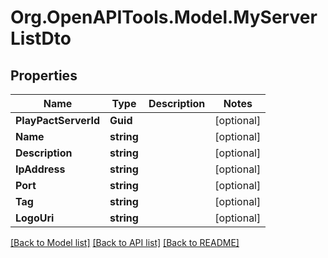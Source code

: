 # Org.OpenAPITools.Model.MyServerListDto

## Properties

Name | Type | Description | Notes
------------ | ------------- | ------------- | -------------
**PlayPactServerId** | **Guid** |  | [optional] 
**Name** | **string** |  | [optional] 
**Description** | **string** |  | [optional] 
**IpAddress** | **string** |  | [optional] 
**Port** | **string** |  | [optional] 
**Tag** | **string** |  | [optional] 
**LogoUri** | **string** |  | [optional] 

[[Back to Model list]](../README.md#documentation-for-models) [[Back to API list]](../README.md#documentation-for-api-endpoints) [[Back to README]](../README.md)

